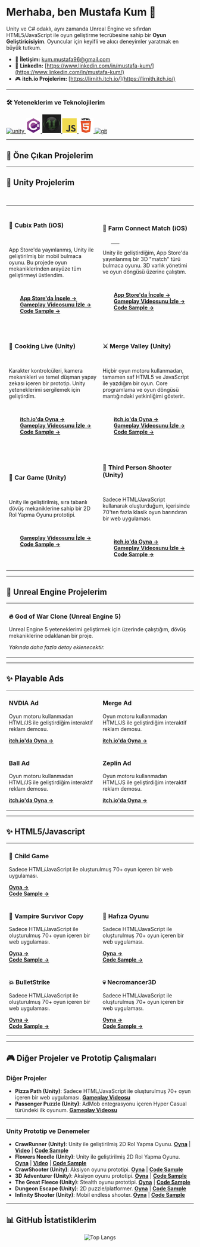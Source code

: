 # Merhaba, ben Mustafa Kum 👋

Unity ve C# odaklı, aynı zamanda Unreal Engine ve sıfırdan HTML5/JavaScript ile oyun geliştirme tecrübesine sahip bir **Oyun Geliştiricisiyim**. Oyuncular için keyifli ve akıcı deneyimler yaratmak en büyük tutkum.

- 📧 **İletişim:** kum.mustafa96@gmail.com
- 💼 **LinkedIn:** [https://www.linkedin.com/in/mustafa-kum/](https://www.linkedin.com/in/mustafa-kum/)
- 🎮 **itch.io Projelerim:** [https://lirnith.itch.io/](https://lirnith.itch.io/)

---

### 🛠️ Yeteneklerim ve Teknolojilerim

<p align="left">
  <a href="https://unity.com/" target="_blank"> 
    <img src="https://www.vectorlogo.zone/logos/unity3d/unity3d-icon.svg" alt="unity" width="40" height="40"/> 
  </a>
  <a href="https://learn.microsoft.com/en-us/dotnet/csharp/" target="_blank"> 
    <img src="https://raw.githubusercontent.com/devicons/devicon/master/icons/csharp/csharp-original.svg" alt="csharp" width="40" height="40"/> 
  </a>
  <a href="https://www.unrealengine.com/" target="_blank"> 
    <img src="https://raw.githubusercontent.com/EpicKiwi/unreal-engine-editor-icons/refs/heads/master/imgs/NewLevels/NewLevelDefault.png" alt="unrealengine" width="50" height="50"/> 
  </a>
  <a href="https://developer.mozilla.org/en-US/docs/Web/JavaScript" target="_blank"> 
    <img src="https://raw.githubusercontent.com/devicons/devicon/master/icons/javascript/javascript-original.svg" alt="javascript" width="40" height="40"/> 
  </a>
  <a href="https://www.w3.org/html/" target="_blank"> 
    <img src="https://raw.githubusercontent.com/devicons/devicon/master/icons/html5/html5-original-wordmark.svg" alt="html5" width="40" height="40"/> 
  </a>
  <a href="https://git-scm.com/" target="_blank"> 
    <img src="https://www.vectorlogo.zone/logos/git-scm/git-scm-icon.svg" alt="git" width="40" height="40"/> 
  </a>
</p>

---

## 🚀 Öne Çıkan Projelerim

---

## 🚀 Unity Projelerim

<table>
  <tr>
    <td width="50%">
      <h3>👾 Cubix Path (iOS)</h3>
      <p>App Store'da yayınlanmış, Unity ile geliştirilmiş bir mobil bulmaca oyunu. Bu projede oyun mekaniklerinden arayüze tüm geliştirmeyi üstlendim.</p>
      <p>
        <a href="https://apps.apple.com/tr/app/cubix-path-puzzle-match/id6478001225"><strong>App Store'da İncele →</strong></a><br>
        <a href="https://youtube.com/watch?v=8uXDCiigb3o"><strong>Gameplay Videosunu İzle →</strong></a><br>
        <a href="https://github.com/Mustafa-Kum/PuzzleCode"><strong>Code Sample →</strong></a>
      </p>
    </td>
    <td width="50%">
      <h3>🚜 Farm Connect Match (iOS)</h3>
      <a href="https://apps.apple.com/us/app/farm-connect-match-3d-puzzle/id6503044105">
      </a>
      <p>Unity ile geliştirdiğim, App Store'da yayınlanmış bir 3D "match" türü bulmaca oyunu. 3D varlık yönetimi ve oyun döngüsü üzerine çalıştım.</p>
      <p>
        <a href="https://apps.apple.com/us/app/farm-connect-match-3d-puzzle/id6503044105"><strong>App Store'da İncele →</strong></a><br>
        <a href="https://youtu.be/t4rGmqsmI0I"><strong>Gameplay Videosunu İzle →</strong></a><br>
        <a href="https://github.com/Mustafa-Kum/FarmPuzzleCode"><strong>Code Sample →</strong></a>
      </p>
    </td>
  </tr>
  <tr>
    <td width="50%">
      <h3>🔫 Cooking Live (Unity)</h3>
      <p>Karakter kontrolcüleri, kamera mekanikleri ve temel düşman yapay zekası içeren bir prototip. Unity yeteneklerimi sergilemek için geliştirdim.</p>
      <p>
        <a href="https://lirnith.itch.io/cook"><strong>itch.io'da Oyna →</strong></a><br>
        <a href="https://youtu.be/1nN6eWOxZDQ"><strong>Gameplay Videosunu İzle →</strong></a><br>
        <a href="https://github.com/Mustafa-Kum/CookCode"><strong>Code Sample →</strong></a>
      </p>
    </td>
    <td width="50%">
      <h3>⚔️ Merge Valley (Unity)</h3>
      <p>Hiçbir oyun motoru kullanmadan, tamamen saf HTML5 ve JavaScript ile yazdığım bir oyun. Core programlama ve oyun döngüsü mantığındaki yetkinliğimi gösterir.</p>
      <p>
        <a href="https://lirnith.itch.io/merge-valley"><strong>itch.io'da Oyna →</strong></a><br>
        <a href="https://youtu.be/zLaT6ParDjk"><strong>Gameplay Videosunu İzle →</strong></a><br>
        <a href="https://github.com/Mustafa-Kum/MergeCode"><strong>Code Sample →</strong></a>
      </p>
    </td>
  </tr>
  <tr>
    <td width="50%">
      <h3>🚜 Car Game (Unity)</h3>
      <p>Unity ile geliştirilmiş, sıra tabanlı dövüş mekaniklerine sahip bir 2D Rol Yapma Oyunu prototipi.</p>
      <p>
        <a href="https://youtube.com/shorts/WedWieVoF70"><strong>Gameplay Videosunu İzle →</strong></a><br>
        <a href="https://github.com/Mustafa-Kum/CarGame"><strong>Code Sample →</strong></a>
      </p>
    </td>
    <td width="50%">
      <h3>🔫 Third Person Shooter (Unity)</h3>
      <p>Sadece HTML/JavaScript kullanarak oluşturduğum, içerisinde 70'ten fazla klasik oyun barındıran bir web uygulaması.</p>
      <p>
        <a href="https://lirnith.itch.io/thirdpersonshooter"><strong>itch.io'da Oyna →</strong></a><br>
        <a href="https://www.youtube.com/watch?v=HaTiYeD7i1I"><strong>Gameplay Videosunu İzle →</strong></a><br>
        <a href="https://github.com/Mustafa-Kum/ThirdPersonShooter"><strong>Code Sample →</strong></a>
      </p>
    </td>
  </tr>
</table>

---

## 🚀 Unreal Engine Projelerim

<table>
  <tr>
    <td width="100%">
      <h3>🔥 God of War Clone (Unreal Engine 5)</h3>
      <p>Unreal Engine 5 yeteneklerimi geliştirmek için üzerinde çalıştığım, dövüş mekaniklerine odaklanan bir proje.</p>
      <p>
        <i>Yakında daha fazla detay eklenecektir.</i>
      </p>
    </td>
  </tr>
</table>

---

## ✨ Playable Ads

<table>
  <tr>
    <td width="50%">
      <h3>NVDIA Ad</h3>
      <p>Oyun motoru kullanmadan HTML/JS ile geliştirdiğim interaktif reklam demosu.</p>
      <p>
        <a href="https://lirnith.itch.io/playable-ad--test"><strong>itch.io'da Oyna →</strong></a>
      </p>
    </td>
    <td width="50%">
      <h3>Merge Ad</h3>
      <p>Oyun motoru kullanmadan HTML/JS ile geliştirdiğim interaktif reklam demosu.</p>
      <p>
        <a href="https://lirnith.itch.io/playable-ad"><strong>itch.io'da Oyna →</strong></a>
      </p>
    </td>
  </tr>
  <tr>
    <td width="50%">
      <h3>Ball Ad</h3>
      <p>Oyun motoru kullanmadan HTML/JS ile geliştirdiğim interaktif reklam demosu.</p>
      <p>
        <a href="https://lirnith.itch.io/playable-ad-baloon"><strong>itch.io'da Oyna →</strong></a>
      </p>
    </td>
    <td width="50%">
      <h3>Zeplin Ad</h3>
      <p>Oyun motoru kullanmadan HTML/JS ile geliştirdiğim interaktif reklam demosu.</p>
      <p>
        <a href="https://lirnith.itch.io/playable-ad-zeplin"><strong>itch.io'da Oyna →</strong></a>
      </p>
    </td>
  </tr>
</table>

---

## ✨ HTML5/Javascript

<table>
  <tr>
    <td colspan="2">
      <h3>👧 Child Game</h3>
      <p>Sadece HTML/JavaScript ile oluşturulmuş 70+ oyun içeren bir web uygulaması.</p>
      <p>
        <a href="https://lirnith.itch.io/childgame"><strong>Oyna →</strong></a><br>
        <a href="https://github.com/Mustafa-Kum/CrawRunner"><strong>Code Sample →</strong></a>
      </p>
    </td>
  </tr>
  <tr>
    <td width="50%">
      <h3>🧛 Vampire Survivor Copy</h3>
      <p>Sadece HTML/JavaScript ile oluşturulmuş 70+ oyun içeren bir web uygulaması.</p>
      <p>
        <a href="https://lirnith.itch.io/html5"><strong>Oyna →</strong></a><br>
        <a href="https://github.com/Mustafa-Kum/VampireSurvivorCopy"><strong>Code Sample →</strong></a>
      </p>
    </td>
    <td width="50%">
      <h3>🧠 Hafıza Oyunu</h3>
      <p>Sadece HTML/JavaScript ile oluşturulmuş 70+ oyun içeren bir web uygulaması.</p>
      <p>
        <a href="https://lirnith.itch.io/hafza-oyunu-html"><strong>Oyna →</strong></a><br>
        <a href="https://github.com/Mustafa-Kum/MemoryGame"><strong>Code Sample →</strong></a>
      </p>
    </td>
  </tr>
  <tr>
    <td width="50%">
      <h3>💥 BulletStrike</h3>
      <p>Sadece HTML/JavaScript ile oluşturulmuş 70+ oyun içeren bir web uygulaması.</p>
      <p>
        <a href="https://lirnith.itch.io/html-5-2"><strong>Oyna →</strong></a><br>
        <a href="https://github.com/Mustafa-Kum/BulletStrike"><strong>Code Sample →</strong></a>
      </p>
    </td>
    <td width="50%">
      <h3>💀 Necromancer3D</h3>
      <p>Sadece HTML/JavaScript ile oluşturulmuş 70+ oyun içeren bir web uygulaması.</p>
      <p>
        <a href="https://lirnith.itch.io/necromancer"><strong>Oyna →</strong></a><br>
        <a href="https://github.com/Mustafa-Kum/Necromancer3D"><strong>Code Sample →</strong></a>
      </p>
    </td>
  </tr>
</table>

---

## 🎮 Diğer Projeler ve Prototip Çalışmaları

### Diğer Projeler
- **Pizza Path (Unity)**: Sadece HTML/JavaScript ile oluşturulmuş 70+ oyun içeren bir web uygulaması. [**Gameplay Videosu**](https://youtube.com/shorts/1HCB7iJKOvM)
- **Passenger Puzzle (Unity)**: AdMob entegrasyonu içeren Hyper Casual türündeki ilk oyunum. [**Gameplay Videosu**](https://youtu.be/KGkw-92USvs)
  
---

### Unity Prototip ve Denemeler
- **CrawRunner (Unity)**: Unity ile geliştirilmiş 2D Rol Yapma Oyunu. [**Oyna**](https://lirnith.itch.io/crawrunner) | [**Video**](https://www.youtube.com/watch?v=S0lXaOML5Pw) | [**Code Sample**](https://github.com/Mustafa-Kum/CrawRunner)
- **Flowers Needle (Unity)**: Unity ile geliştirilmiş 2D Rol Yapma Oyunu. [**Oyna**](https://lirnith.itch.io/flowers-needle) | [**Video**](https://www.youtube.com/watch?v=OOyf2Ugnms4) | [**Code Sample**](https://github.com/Mustafa-Kum/Flowers-Needle-Game-4)
- **CrawShooter (Unity)**: Aksiyon oyunu prototipi. [**Oyna**](https://lirnith.itch.io/crawshooter) | [**Code Sample**](https://github.com/Mustafa-Kum/CrawShooter)
- **3D Adventurer (Unity)**: Aksiyon oyunu prototipi. [**Oyna**](https://lirnith.itch.io/3d-adventurer) | [**Code Sample**](https://github.com/Mustafa-Kum/Experimental-Game)
- **The Great Fleece (Unity)**: Stealth oyunu prototipi. [**Oyna**](https://lirnith.itch.io/the-great-fleece) | [**Code Sample**](https://github.com/Mustafa-Kum/The-Great-Fleece-Game-3)
- **Dungeon Escape (Unity)**: 2D puzzle/platformer. [**Oyna**](https://lirnith.itch.io/dungeon-escape) | [**Code Sample**](https://github.com/Mustafa-Kum/Dungeon-Escape-Game-2)
- **Infinity Shooter (Unity)**: Mobil endless shooter. [**Oyna**](https://lirnith.itch.io/infinity-shooter) | [**Code Sample**](https://github.com/Mustafa-Kum/Infinity-Shooter-Game-1)

---

## 📊 GitHub İstatistiklerim

<p align="center">
  <img src="https://github-readme-stats.vercel.app/api/top-langs/?username=Mustafa-Kum&layout=compact&theme=dracula" alt="Top Langs" />
</p>
